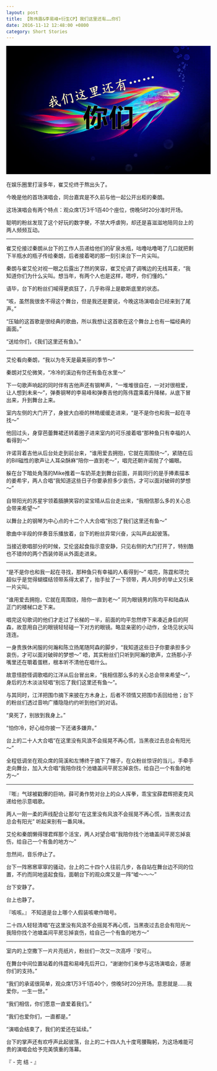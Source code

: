 ```yaml
---
layout: post
title: 【陈伟霆&李易峰+衍生CP】我们这里还有……你们
date: 2016-11-12 12:48:00 +0800
category: Short Stories
---
```

<p align="center"><img src="/assets/we_got_u_here.jpg" style="max-width: 550px"></p>
在娱乐圈里打滚多年，崔艾伦终于熬出头了。

今晚是他的首场演唱会，同台嘉宾是不久前与他一起公开出柜的秦朗。

这场演唱会有两个特点：观众席1万3千1百40个座位，傍晚5时20分准时开场。

聪明的粉丝发现了这个好玩的数字梗，不禁大呼虐狗，却还是喜滋滋地陪同台上的两人频频互动。

---

崔艾伦接过秦朗从台下的工作人员递给他们的矿泉水瓶，咕噜咕噜喝了几口就把剩下半瓶水的瓶子传给秦朗，后者接着喝的那一刻引来台下一片尖叫。

秦朗与崔艾伦对视一眼之后露出了然的笑容，崔艾伦调了调嘴边的无线耳麦，“我知道你们为什么尖叫。想当年，有两个人也是这样，嗯哼，你们懂的。”

语毕，台下的粉丝们喊得更疯狂了，几乎称得上是歇斯底里的状态。

“咳，虽然我很舍不得这个舞台，但是我还是要说，今晚这场演唱会已经来到了尾声。”

“压轴的这首歌是很经典的歌曲，所以我想让这首歌在这个舞台上也有一幅经典的画面。”

“送给你们，《我们这里还有鱼》。”

---

艾伦看向秦朗，“我以为冬天是最美丽的季节～”

秦朗对艾伦微笑，“冷冷的溪边有你还有鱼在水里～”

下一句歌声响起的同时伴有吉他声还有钢琴声，“一堆堆很自在，一对对很相爱，让人想到未来～”，弹奏钢琴的李易峰和弹奏吉他的陈伟霆乘着升降梯，从底下冒出来，升到舞台上来。

室内左侧的大门开了，身披大白褂的林皓缓缓走进来，“是不是你也和我一起在寻找～”

他回过头，身穿芭蕾舞裙还转着圈子进来室内的可乐接着唱“那种鱼只有幸福的人看得到～”

许诺背着吉他从后台处走到前台来，“谁用爱去拥抱，它就在周围绕～”，紧随在后的Bill磁性的歌声让人耳朵酥麻“陪你一直到老～”，唱完还朝许诺抛了个媚眼。

躲在台下暗处角落的Mike推着一车奶茶走到舞台前面，并肩同行的是手捧素描本的姜希宇，两人合唱“我知道这些日子你要承担多少哀伤，才可以面对破碎的梦想～”

自带阳光的苏星宇领着腼腆笑容的梁宝晴从后台走出来，“我相信那么多的关心总会带来希望～”

以舞台上的钢琴为中心点的十二个人大合唱“别忘了我们这里还有鱼～”

歌曲中半段的伴奏音乐播放着，台下的粉丝异常兴奋，尖叫声此起彼落。

当接近歌唱部分的时候，艾伦竖起食指示意安静，只见右侧的大门打开了，特别酷也不错帅的两个西装帅哥从外面走进来。

---

“是不是你也和我一起在寻找，那种鱼只有幸福的人看得到～” 唱完，陈霆和项允超似乎是觉得蝴蝶结领带系得太紧了，抬手扯了一下领带，两人同步的举止又引来一片尖叫。

“谁用爱去拥抱，它就在周围绕，陪你一直到老～” 同为眼镜男的陈均平和陆森从正门的楼梯口走下来。

唱完这句歌词的他们才走过了长梯的一半，前面的均平忽然停下来凑近身后的阿森，故意用自己的眼镜轻轻碰一下对方的眼镜。略显亲密的小动作，全场见状尖叫连连。

一身贵族休闲服的何瀚和陈立扬尾随阿森的脚步，“我知道这些日子你要承担多少哀伤，才可以面对破碎的梦想～” 唔，其实粉丝们只听到阿瀚的歌声，立扬那小子嘴里还在嚼着蛋糕，根本听不清他在唱什么。

故意怪腔怪调歌唱的江洋从后台冒出来，“我相信那么多的关心总会带来希望～”，身后的方木淡淡轻唱“别忘了我们这里还有鱼～”。

与其同时，江洋把围巾摘下来披在方木身上，后者不领情又把围巾丢回给他；台下的粉丝们透过音响广播隐隐约约听到他们的对话。

“臭死了，别放到我身上。”

“怕你冷，好心给你披一下还诸多嫌弃。”

台上的二十人大合唱“在这里没有风浪不会摇晃不再心慌，当黑夜过去总会有阳光～”

全程低调坐在观众席的简溪和左博终于摘下了帽子，在众粉丝惊讶的当儿，手牵手走向舞台，加入大合唱“我陪你找个池塘盖间平房忘掉哀伤，给自己一个有鱼的地方～”

---

『嘭』气球被戳爆的巨响，薛可勇作势对台上的众人挥拳，乖宝宝薛君辉把麦克风递给他示意唱歌。

两人一刚一柔的声线配合让那句“在这里没有风浪不会摇晃不再心慌，当黑夜过去总会有阳光” 听起来别有一番风味。

艾伦和秦朗懒得理君辉那个活宝，两人对望合唱“我陪你找个池塘盖间平房忘掉哀伤，给自己一个有鱼的地方～”

忽然间，音乐停止了。

台下一阵窸窸窣窣的骚动，台上的二十四个人往前几步，各自站在舞台边不同的位置，不约而同地竖起食指，面朝台下的观众席又是一阵“嘘～～～”

台下安静了。

台上也静了。

『咳咳。』 不知道是台上哪个人假装咳嗽作暗号。

二十四人轻轻清唱“在这里没有风浪不会摇晃不再心慌，当黑夜过去总会有阳光～我陪你找个池塘盖间平房忘掉哀伤，给自己一个有鱼的地方～”

---

室内的上空撒下一片片亮纸片，粉丝们一次又一次高呼『安可』。

在舞台中间位置站着的伟霆和易峰先后开口，“谢谢你们来参与这场演唱会，感谢你们的支持。”

“我们的承诺很简单，观众席1万3千1百40个，傍晚5时20分开场。意思就是……我爱你，一生一世。”

“我们相信，你们愿意一直爱着我们。”

“我们也爱你们，一直都是。”

“演唱会结束了，我们的爱还在延续。”

台下的掌声还有欢呼声此起彼落，台上的二十四人九十度弯腰鞠躬，为这场难能可贵的演唱会给予完美慎重的落幕。

『 - 完 结 - 』
